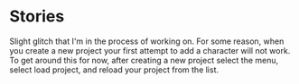 Stories
=======

Slight glitch that I'm in the process of working on. For some reason, when you create a new project your first attempt to add a character will not work. To get around this for now, after creating a new project select the menu, select load project, and reload your project from the list.
